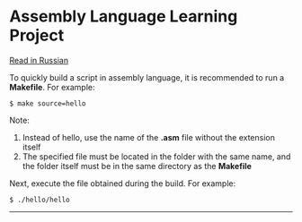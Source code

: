 # Assembly Language Learning Project
[Read in Russian][ru]

To quickly build a script in assembly language, it is recommended to run a **Makefile**. For example:

```
$ make source=hello
```

Note:
1. Instead of hello, use the name of the **.asm** file without the extension itself
2. The specified file must be located in the folder with the same name, and the folder itself must be in the same directory as the **Makefile**

Next, execute the file obtained during the build. For example:

```
$ ./hello/hello
```


---
[ru]: README-ru.md
[en]: README.md